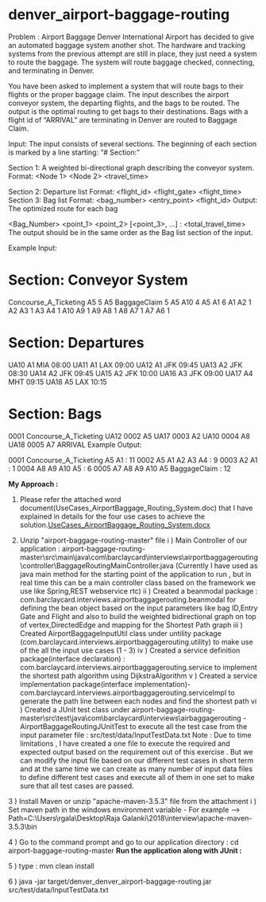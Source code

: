 # denver_airport-baggage-routing

Problem : Airport Baggage
Denver International Airport has decided to give an automated baggage system another shot. The hardware and tracking systems from the previous attempt are still in place, they just need a system to route the baggage. The system will route baggage checked, connecting, and terminating in Denver.

You have been asked to implement a system that will route bags to their flights or the proper baggage claim. The input describes the airport conveyor system, the departing flights, and the bags to be routed. The output is the optimal routing to get bags to their destinations. Bags with a flight id of “ARRIVAL” are terminating in Denver are routed to Baggage Claim.

Input: The input consists of several sections. The beginning of each section is marked by a line starting: “# Section:”

Section 1: A weighted bi-directional graph describing the conveyor system.
Format: <Node 1> <Node 2> <travel_time>

Section 2: Departure list Format:
<flight_id> <flight_gate> <destination> <flight_time>
Section 3: Bag list Format:
<bag_number> <entry_point> <flight_id>
Output: The optimized route for each bag

<Bag_Number> <point_1> <point_2> [<point_3>, …] : <total_travel_time>
The output should be in the same order as the Bag list section of the input.

Example Input:

# Section: Conveyor System
Concourse_A_Ticketing A5 5
A5 BaggageClaim 5
A5 A10 4
A5 A1 6
A1 A2 1
A2 A3 1
A3 A4 1
A10 A9 1
A9 A8 1
A8 A7 1
A7 A6 1
# Section: Departures
UA10 A1 MIA 08:00
UA11 A1 LAX 09:00
UA12 A1 JFK 09:45
UA13 A2 JFK 08:30
UA14 A2 JFK 09:45
UA15 A2 JFK 10:00
UA16 A3 JFK 09:00
UA17 A4 MHT 09:15
UA18 A5 LAX 10:15
# Section: Bags
0001 Concourse_A_Ticketing UA12
0002 A5 UA17
0003 A2 UA10
0004 A8 UA18
0005 A7 ARRIVAL
Example Output:

0001 Concourse_A_Ticketing A5 A1 : 11
0002 A5 A1 A2 A3 A4 : 9
0003 A2 A1 : 1
0004 A8 A9 A10 A5 : 6
0005 A7 A8 A9 A10 A5 BaggageClaim : 12

**My Approach :**

1) Please refer the attached word document(UseCases_AirportBaggage_Routing_System.doc) that I have explained in details for the four use cases to achieve the solution.[UseCases_AirportBaggage_Routing_System.docx](https://github.com/rgalanki11/denver_airport-baggage-routing/files/1914456/UseCases_AirportBaggage_Routing_System.docx)

2) Unzip "airport-baggage-routing-master" file
                i ) Main Controller of our application : airport-baggage-routing-master\src\main\java\com\barclaycard\interviews\airportbaggagerouting\controller\BaggageRoutingMainController.java
                      (Currently I have used as java main method for the starting point of the application to run , but in real time this can be a main controller class based on the framework we use like Spring,REST webservice rtc)
               ii ) Created a beanmodal package : com.barclaycard.interviews.airportbaggagerouting.beanmodal for defining the bean object based on the input parameters like bag ID,Entry Gate and Flight and also to build the weighted bidirectional graph on top of vertex,DirectedEdge and mapping for the Shortest Path graph 
               iii ) Created AirportBaggageInputUtil class under untility package (com.barclaycard.interviews.airportbaggagerouting.utility) to make use of the all the input use cases (1 - 3)
              iv ) Created a service definition package(interface declaration) : com.barclaycard.interviews.airportbaggagerouting.service to implement the shortest path algorithm using DijkstraAlgorithm
             v ) Created a service implementation package(interface implementation)-  com.barclaycard.interviews.airportbaggagerouting.serviceImpl to generate the path line between each nodes and find the shortest path
            vi ) Created a JUnit test class under airport-baggage-routing-master\src\test\java\com\barclaycard\interviews\airbaggagerouting - AirportBaggageRoutingJUnitTest to execute all the test case from the input parameter file : src/test/data/InputTestData.txt
              Note : Due to time limitations , I have created a one file to execute the required and expected output based on the requirement out of this exercise . But we can modify the input file based on our different test cases in short term and at the same time we can create as many number of input data files to define different test cases and execute all of them in one set to make sure that all test cases are passed.
              
3 ) Install Maven or unzip "apache-maven-3.5.3" file from the attachment
        i ) Set maven path in the windows environment variable - For example --> Path=C:\Users\rgala\Desktop\Raja Galanki\2018\interview\apache-maven-3.5.3\bin
        
4 ) Go to the command prompt and go to our application directory : cd airport-baggage-routing-master
**Run the application along with JUnit :** 

5 ) type : mvn clean install

6 ) java -jar target/denver_denver_airport-baggage-routing.jar src/test/data/InputTestData.txt
